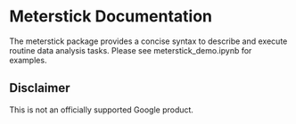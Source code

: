 # Meterstick Documentation

The meterstick package provides a concise syntax to describe and execute
routine data analysis tasks. Please see meterstick_demo.ipynb for examples.

## Disclaimer

This is not an officially supported Google product.

